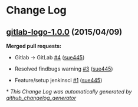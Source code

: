 # Change Log

## [gitlab-logo-1.0.0](https://github.com/jenkinsci/gitlab-logo-plugin/tree/gitlab-logo-1.0.0) (2015/04/09)

**Merged pull requests:**

- Gitlab -\> GitLab [\#4](https://github.com/jenkinsci/gitlab-logo-plugin/pull/4) ([sue445](https://github.com/sue445))

- Resolved findbugs warning [\#3](https://github.com/jenkinsci/gitlab-logo-plugin/pull/3) ([sue445](https://github.com/sue445))

- Feature/setup jenkinsci [\#1](https://github.com/jenkinsci/gitlab-logo-plugin/pull/1) ([sue445](https://github.com/sue445))



\* *This Change Log was automatically generated by [github_changelog_generator](https://github.com/skywinder/Github-Changelog-Generator)*